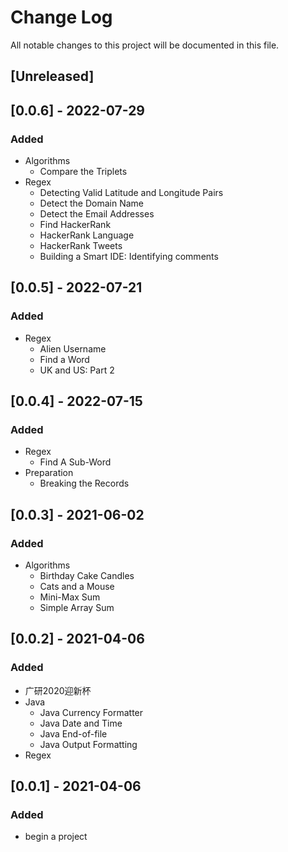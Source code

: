 # Change Log

All notable changes to this project will be documented in this file.

## [Unreleased]

## [0.0.6] - 2022-07-29

### Added

- Algorithms
    - Compare the Triplets
- Regex
    - Detecting Valid Latitude and Longitude Pairs
    - Detect the Domain Name
    - Detect the Email Addresses
    - Find HackerRank
    - HackerRank Language
    - HackerRank Tweets
    - Building a Smart IDE: Identifying comments

## [0.0.5] - 2022-07-21

### Added

- Regex
    - Alien Username
    - Find a Word
    - UK and US: Part 2

## [0.0.4] - 2022-07-15

### Added

- Regex
    - Find A Sub-Word
- Preparation
    - Breaking the Records

## [0.0.3] - 2021-06-02

### Added

- Algorithms
    - Birthday Cake Candles
    - Cats and a Mouse
    - Mini-Max Sum
    - Simple Array Sum

## [0.0.2] - 2021-04-06

### Added

- 广研2020迎新杯
- Java
    - Java Currency Formatter
    - Java Date and Time
    - Java End-of-file
    - Java Output Formatting
- Regex

## [0.0.1] - 2021-04-06

### Added

- begin a project
